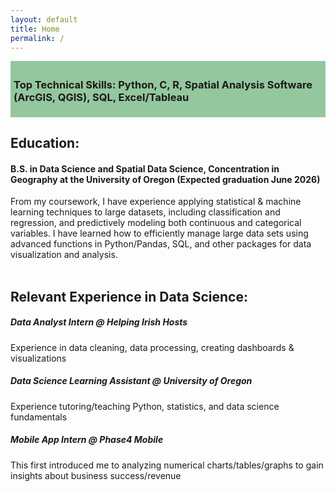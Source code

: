 ```yaml
---
layout: default
title: Home
permalink: /
---
```


<div style="background-color: #94C79D; padding: 5px; display: block; max-width: 100%; margin: 0;">
    <h3>Top Technical Skills: Python, C, R, Spatial Analysis Software (ArcGIS, QGIS), SQL, Excel/Tableau</h3>
</div>

## Education:
#### B.S. in Data Science and Spatial Data Science, Concentration in Geography at the University of Oregon (Expected graduation June 2026)<br>
From my coursework, I have experience applying statistical & machine learning techniques to large datasets, including classification and regression, and predictively modeling both continuous and categorical variables. I have learned how to efficiently manage large data sets using advanced functions in Python/Pandas, SQL, and other packages for data visualization and analysis. <br><br>

## Relevant Experience in Data Science:
##### Data Analyst Intern @ Helping Irish Hosts<br>
Experience in data cleaning, data processing, creating dashboards & visualizations

##### Data Science Learning Assistant @ University of Oregon<br>
Experience tutoring/teaching Python, statistics, and data science fundamentals

##### Mobile App Intern @ Phase4 Mobile<br>
This first introduced me to analyzing numerical charts/tables/graphs to gain insights about business success/revenue
